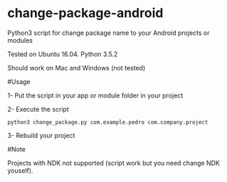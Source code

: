 # change-package-android

Python3 script for change package name to your Android projects or modules

Tested on Ubuntu 16.04. Python 3.5.2

Should work on Mac and Windows (not tested)

#Usage

1- Put the script in your app  or module folder in your project

2- Execute the script

```
python3 change_package.py com.example.pedro com.company.project
```

3- Rebuild your project

#Note

Projects with NDK not supported (script work but you need change NDK youself).

